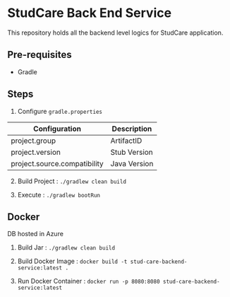 # StudCare Back End Service
This repository holds all the backend level logics for StudCare application.

## Pre-requisites
* Gradle

## Steps
1. Configure `gradle.properties`

| Configuration                | Description               |
|------------------------------|---------------------------|
| project.group                | ArtifactID                |
| project.version              | Stub Version              |
| project.source.compatibility | Java Version              |

2. Build Project : `./gradlew clean build`

3. Execute : `./gradlew bootRun`

## Docker
DB hosted in Azure

1. Build Jar : `./gradlew clean build`

2. Build Docker Image : `docker build -t stud-care-backend-service:latest .`

3. Run Docker Container : `docker run -p 8080:8080 stud-care-backend-service:latest`

